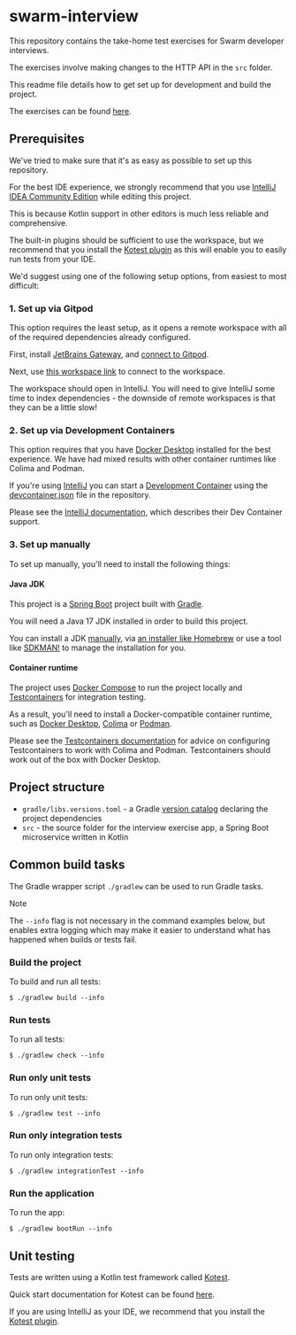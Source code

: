 # swarm-interview

This repository contains the take-home test exercises for Swarm developer interviews.

The exercises involve making changes to the HTTP API in the `src` folder.

This readme file details how to get set up for development and build the project.

The exercises can be found [here](./EXERCISES.md).

## Prerequisites

We've tried to make sure that it's as easy as possible to set up this repository.

For the best IDE experience, we strongly recommend that you use [IntelliJ IDEA Community Edition](https://www.jetbrains.com/idea/) while editing this project.

This is because Kotlin support in other editors is much less reliable and comprehensive.

The built-in plugins should be sufficient to use the workspace, but we recommend that you install the [Kotest plugin](https://kotest.io/docs/intellij/intellij-plugin.html) as this will enable you to easily run tests from your IDE.

We'd suggest using one of the following setup options, from easiest to most difficult:

### 1. Set up via Gitpod

This option requires the least setup, as it opens a remote workspace with all of the required dependencies already configured.

First, install [JetBrains Gateway](https://www.jetbrains.com/remote-development/gateway/), and [connect to Gitpod](https://www.jetbrains.com/help/idea/remote-development-a.html#gitpod_integration).

Next, use [this workspace link](https://gitpod.io/new#https://github.com/opencastsoftware/swarm-interview) to connect to the workspace.

The workspace should open in IntelliJ. You will need to give IntelliJ some time to index dependencies - the downside of remote workspaces is that they can be a little slow!

### 2. Set up via Development Containers

This option requires that you have [Docker Desktop](https://www.docker.com/products/docker-desktop/) installed for the best experience. We have had mixed results with other container runtimes like Colima and Podman.

If you're using [IntelliJ](https://www.jetbrains.com/idea/) you can start a [Development Container](https://containers.dev/) using the [devcontainer.json](./.devcontainer/devcontainer.json) file in the repository.

Please see the [IntelliJ documentation](https://www.jetbrains.com/help/idea/connect-to-devcontainer.html), which describes their Dev Container support.

### 3. Set up manually

To set up manually, you'll need to install the following things:

#### Java JDK

This project is a [Spring Boot](https://spring.io/projects/spring-boot) project built with [Gradle](https://gradle.org/).

You will need a Java 17 JDK installed in order to build this project.

You can install a JDK [manually](https://adoptium.net/temurin/releases/), via [an installer like Homebrew](https://adoptium.net/installation/) or use a tool like [SDKMAN!](https://sdkman.io/jdks#tem) to manage the installation for you.

#### Container runtime

The project uses [Docker Compose](https://docs.docker.com/compose/) to run the project locally and [Testcontainers](https://testcontainers.com/) for integration testing.

As a result, you'll need to install a Docker-compatible container runtime, such as [Docker Desktop](https://www.docker.com/products/docker-desktop/), [Colima](https://github.com/abiosoft/colima) or [Podman](https://podman.io/).

Please see the [Testcontainers documentation](https://java.testcontainers.org/supported_docker_environment/#using-colima) for advice on configuring Testcontainers to work with Colima and Podman. Testcontainers should work out of the box with Docker Desktop.

## Project structure

* `gradle/libs.versions.toml` - a Gradle [version catalog](https://docs.gradle.org/current/userguide/platforms.html#sub:conventional-dependencies-toml) declaring the project dependencies
* `src` - the source folder for the interview exercise app, a Spring Boot microservice written in Kotlin

## Common build tasks

The Gradle wrapper script `./gradlew` can be used to run Gradle tasks.

> [!NOTE]
> The `--info` flag is not necessary in the command examples below, but enables extra logging which may make it easier to understand what has happened when builds or tests fail.

### Build the project
To build and run all tests:

```shell
$ ./gradlew build --info
```

### Run tests
To run all tests:

```shell
$ ./gradlew check --info
```

### Run only unit tests
To run only unit tests:

```shell
$ ./gradlew test --info
```

### Run only integration tests
To run only integration tests:

```shell
$ ./gradlew integrationTest --info
```

### Run the application

To run the app:

```shell
$ ./gradlew bootRun --info
```

## Unit testing

Tests are written using a Kotlin test framework called [Kotest](https://kotest.io).

Quick start documentation for Kotest can be found [here](https://kotest.io/docs/quickstart).

If you are using IntelliJ as your IDE, we recommend that you install the [Kotest plugin](https://kotest.io/docs/intellij/intellij-plugin.html).

